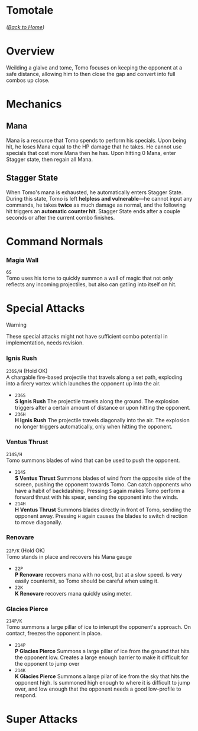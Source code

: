 # Tomotale
###### ([Back to Home](../README.md))

# Overview
Weilding a glaive and tome, Tomo focuses on keeping the opponent at a safe distance, allowing him to
then close the gap and convert into full combos up close.

# Mechanics
## Mana
Mana is a resource that Tomo spends to perform his specials. Upon being hit, he loses Mana equal to the HP
damage that he takes. He cannot use specials that cost more Mana then he has. Upon hitting 0 Mana, enter
Stagger state, then regain all Mana.

## Stagger State
When Tomo's mana is exhausted, he automatically enters Stagger State. During this state, Tomo is left **helpless
and vulnerable**—he cannot input any commands, he takes **twice** as much damage as normal, and the following
hit triggers an **automatic counter hit**. Stagger State ends after a couple seconds or after the current combo
finishes.

# Command Normals
### Magia Wall
`6S`<br>
Tomo uses his tome to quickly summon a wall of magic that not only reflects any incoming projectiles, but also
can gatling into itself on hit.

# Special Attacks

> [!WARNING]
> These special attacks might not have sufficient combo potential in implementation, needs revision.

### Ignis Rush
`236S/H` (Hold OK)<br>
A chargable fire-based projectile that travels along a set path, exploding into a firery vortex which launches the
opponent up into the air.

* `236S`<br> **S Ignis Rush** 
  The projectile travels along the ground. The explosion triggers after a certain amount of distance or upon hitting the
  opponent.
* `236H`<br> **H Ignis Rush**
  The projectile travels diagonally into the air. The explosion no longer triggers automatically, only when
  hitting the opponent.

### Ventus Thrust
`214S/H`<br>
Tomo summons blades of wind that can be used to push the opponent.

* `214S`<br> **S Ventus Thrust** 
  Summons blades of wind from the opposite side of the screen, pushing the opponent towards Tomo.
  Can catch opponents who have a habit of backdashing. Pressing `S` again makes Tomo perform a forward thrust with his 
  spear, sending the opponent into the winds.
* `214H`<br> **H Ventus Thrust**
  Summons blades directly in front of Tomo, sending the opponent away. Pressing `H` again causes
  the blades to switch direction to move diagonally.

### Renovare
`22P/K` (Hold OK)<br>
Tomo stands in place and recovers his Mana gauge

* `22P`<br> **P Renovare** recovers mana with no cost, but at a slow speed. Is very easily counterhit, so Tomo
  should be careful when using it.
* `22K`<br> **K Renovare** recovers mana quickly using meter.

### Glacies Pierce
`214P/K`<br>
Tomo summons a large pillar of ice to interupt the opponent's approach. On contact, freezes the opponent in place.

* `214P`<br> **P Glacies Pierce** 
  Summons a large pillar of ice from the ground that hits the opponent low. Creates a large enough barrier to make it 
  difficult for the opponent to jump over
* `214K`<br> **K Glacies Pierce**
  Summons a large pilar of ice from the sky that hits the opponent high. Is summoned high enough to where it is
  difficult to jump over, and low enough that the opponent needs a good low-profile to respond.

# Super Attacks
